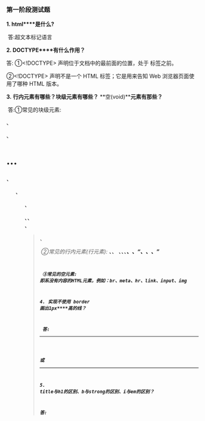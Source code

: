 ### 第一阶段测试题

**1.  html****是什么?**

​    答:超文本标记语言

 

**2.  DOCTYPE****有什么作用？**

  答: ①<!DOCTYPE> 声明位于文档中的最前面的位置，处于 <html> 标签之前。

②<!DOCTYPE> 声明不是一个 HTML 标签；它是用来告知 Web 浏览器页面使用了哪种 HTML 版本。

 

**3.**  **行内元素有哪些？块级元素有哪些？** **空(void)****元素有那些？**

​    答:①常见的块级元素: <div>、<p>、<h1>...<h6>、<ol>、<ul>、<dl>、<table>、<address>、<blockquote> 、<form>

​      ②常见的行内元素(行元素): <a>、<span>、 
 、<i>、<em>、<strong>、<label>、<q>、<var>、<cite>、<code>

​      ③常见的空元素: 即系没有内容的HTML元素，例如：br、meta、hr、link、input、img

 

**4.**  **实现不使用 border** **画出1px****高的线？**

​    答:<hr style=”border-top:none:”>

​       或<div style="width:100%;height:1px;background-color:black"></div>

 

**5.  title****与h1****的区别、b****与strong****的区别、i****与em****的区别？**

  答: <title>标签是定义网页tab栏上的名称，不在网页内容里显示, <h1>标签是定义网页内的内容为标题.

   <b>是加粗内容, 而strong是标明重点内容，有语气加强的含义。

   <i>表示将字体设置为斜体，<em>更多的是表强调。

 

**6.  meta****标签的作用?>>>****媒体信息**

​    答: 用来描述一个HTML网页文档的属性, 提供有关页面的元信息.

 

**7.  CSS****选择符有哪些,****最少4****个?**

​    答:div+p   div p    div,p    div>p

 

\8.  标签上title与alt属性的区别是什么?

​    答: alt是当图片不存在时的替代文字;title是对图片的描述与进一步说明.

​    在firefox和ie8中，当鼠标经过图片时title值会显示，而alt的值不会显示;只有在ie6中，当鼠标经过图片时title和alt的值都会显示。

 

**9.**  **常用的布局有几种?**

​    答: 弹性布局，流式布局,静态布局,响应式布局

 

**10.** **说一下对盒模型的理解?**

​    答:盒模型由里向外:content-box , padding , border , margin

 

**11.** **元素可以分为几种?****各自的特点是什么?**

​    答:  ①行元素：和其他元素在一行中，不能设置宽高,自动换行,从左往右排布；

​     ②块元素：总是独占一行，宽度、高度、内边距和外边距都可设置;

​      ③行内块：不独占一行,可以设置宽高,

​      ④空元素：没有内容的HTML元素

 

**12.** **使用浮动布局需要注意什么?**

​    答:需要清除浮动,否则会引起父元素塌陷

 

**13.** **简述一下src****与href****的区别?**

   答:  src是source的简写，表示的是引入文件，目的是要把文件加载到html页面中去，当浏览器解析的时候会暂停其他的内容而会先加载src内容，必须要等到src的内容加载完成之后才会执行后面。

href是Hypertext Reference的简写，表示的是超文本引用，指向网络资源所在位置，建立和当前元素（锚点）或当前文档（链接）之间的链接，它与页面直接的关系为链接的关系，在加载它的时候页面本身也不会停止其他内容的加载。

 

**14. Px****与em****的区别?**

答:  px表示像素，是绝对单位

 em表示相对于父元素的字体大小，em是相对单位 ，没有一个固定的度量值

 

**15. position****的值有哪些,****具体说明?**

   答:  static：默认值；

   绝对定位：absolute；

   相对定位：relative；

   固定定位：fixed；

 

**16. Display****属性可以设置哪些属性?**

   答: block(不能设置行高)，

inline(默认值)，

inline-block(可以设置行高)，

none(元素不会被显示)，

list-item

 

**17.** **什么是伪类和伪元素?**

​    答: 伪类:用于向某些选择器添加特殊的效果

​      伪元素:用于将特殊的效果添加到某些选择器

 

**18. table****标签属于什么元素?**

​    答:既不是行元素也不是块元素

```css
display:inline-table;
```

 

**19. a****标签哪个属性是设置打开方式的?**

   答: <a> 标签的 target 属性规定在何处打开链接文档。

  如果在一个 <a> 标签内包含一个 target 属性，浏览器将会载入和显示用这个标签的 href 属性命名的、名称与这个目标吻合的框架或者窗口中的文档。如果这个指定名称或 id 的框架或者窗口不存在，浏览器将打开一个新的窗口，给这个窗口一个指定的标记，然后将新的文档载入那个窗口。从此以后，超链接文档就可以指向这个新的窗口。

 

**20. background-position****属性是什么意思?****默认值是?****代表什么?**

​    答: 背景图片的定位; 默认值为：(0% 0%);第一个值是水平位置，第二个值是垂直位置;

 

**21.** **图片精灵的好处是什么?**

​    答: 避免图片重复加载，节省资源，提高性能.

   减少了网页的http请求，从而大大的提高了页面的性能 

减少图片的体积，因为每个图片都有一个头部信息，把多个图片放到一个图片里，就会共用同一个头信息，从而减少了字节数。

更换风格方便，只需要在一张或少张图片上修改图片的颜色或样式，整个网页的风格就可以改变。

 

**22. overflow****属性什么意思?**

答:  overflow属性指定如果内容溢出一个元素的框，会发生什么。

①  visible  默认值, 内容不会被裁剪,会呈现在元素框之外;

②  hidden  内容会被修剪，并且其余内容是不可见的;

③  scroll   内容会被修剪，但是浏览器会显示滚动条以便查看其余的内容;

④  auto   如果内容被修剪，则浏览器会显示滚动条以便查看其余的内容;

⑤  inherit  规定应该从父元素继承 overflow 属性的值。

 

**23.** **如何设置边框为圆角?**

​    答: border-radius:;

 

**24.** **浏览器自带的外边距值为多少?**

​    答:8px

 

**25.** **产生外间距重叠现象的条件是什么?**

​    答: 1.必须是块元素

​    2.必须得有向下的外边距 

​    3.没有边框

 

**26.** **怎样取消掉元素左右间隙的问题?**

​    答:①把元素写成一行，缺点：会让代码看起来非常的凌乱；

​      ②把父类设置font-size:0，缺点：标签必须要设置字体大小，否则将看不到标齐的文字;

​     ③修改元素margin值为负值  -3px, 缺点:可能需要反复调试.

 

**27. Box-shadow****有几个值,****分别代表什么?**

```
     答: box-shadow: 10px 10px 5px #888888;
          4个值,
             h-shadow 必需,水平阴影的位置,允许负值。
            v-shadow 必需,垂直阴影的位置,允许负值。
            blur 可选,模糊距离(常用)。
            spread 可选,阴影的尺寸(常用)。
            color 可选,阴影的颜色。
            inset 可选,将外部阴影 (outset) 改为内部阴影
```

 

**28. nth-of-type****和nth-child****的区别是什么?**

​    答: nth-of-type: 选择某父元素中的第n个某子元素;

​       nth-child: 选择某父元素中的第n个子元素.

​       例: a:nth-of-type(n)是指父元素下第n个a元素， 

而a:nth-child(n)是指父元素下第n个元素且这个元素为a，若不是，则选择失败。

 

**29. position****的值relative****和absolute****的定位原点是什么？**

​    答: relative（相对定位）：定位原点是元素本身所在位置（自身）；

   absolute（绝对定位）：定位原点是离自己这一级元素最近的一级position设置为非static的父元素的左上角为原点.

 

**30.** **元素竖向的百分比设定是相对于容器的高度吗？**

​    答:是

​    height相对于容器的height；

padding margin相对于容器的width.

 

**31.   **“https://www.baidu.com(3)****”>****百度搜索(4)****请说明1~~5****部分分别代表什么?**

   答: 1.标签名

   2.属性名

   3.属性值

   4.标签内容

   5.结束标签

 

**32.**   **如何用emmet****写法快速写出一个包含有4****行4****列每个单元格内容为good****的table****表?**

​    答: table>tr*4>td*4{good}

 

**33.**   **边框可以设置几个值?****分别是什么?**

​    答:3个 border:width  style  color ;

 

**34.**   **元素已经设置过圆角了,****但是为什么内容还是会超出?****解决方法是什么?**

​    答: 因为内容参照的依然是矩形的宽度;

​    可以给该元素设置scroll或者是hidden.

 

**35.**   **如何创建或重置一个新的计数器?counter-reset**

​    答: counter-reset：标签名 0;

 

**36.**   **有一个元素设置了属性xxx****值为ss****请问如何在样式表中访问到该属性?**

​    答:[xxx=ss]

**37.**   **块元素的的宽高设置原理?**

答:如果不设置宽高,显示的是默认宽高,如果默认宽高也没有,则显示内容宽高.

 

**38.**   **取消浮动布局的方式有几种?**

​    答: 1.clear清除浮动:在最后一个浮动元素的后面添加一个空元素然后为这个元素设置clear:both样式可以清除掉后续的浮动

   2.浮动的元素都会有一个父元素,可以为父元素添加一个后缀伪元素，添加这个属性overflow : hidden;(不建议使用)

   3.一般情况下都会将清除浮动的样式写成一个class(clear-fix),哪个元素需要清除浮动,就为那个元素添加这个样式

​      .clear-fix::after{

​         content: "";

​         display: block;

​         clear: both;

​      }

**39.   position****的absolute****与fixed****共同点与不同点?**

​    答: 共同点： 

1. 改变行内元素的呈现方式，display被置为block ;
2. 让元素脱离文档流，不占据空间 
3. 默认会覆盖到非定位的元素上.

   不同点： absolute的“根元素”是可以设置的，而fixed的“根元素”固定位浏览器窗口 .当滚动网页时，fixed元素与浏览器窗口之间的距离是不变的

 

**40.   line-height****三种赋值方式有何区别？**

​    答: 1.带单位：px(不用计算)，em则会使元素以其父元素font-size值参考来计算自己的行高;

   纯数字：把比例传递给后代，例如父级行高为1.5，子元素字体为18px，则子元素行高为1.5*18=27px;

   百分比：将计算后的值传给后代.

​       